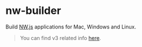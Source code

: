 # nw-builder

Build [NW.js](https://github.com/nwjs/nw.js) applications for Mac, Windows and Linux.

> You can find v3 related info [here](https://github.com/nwutils/nw-builder/tree/v3).
